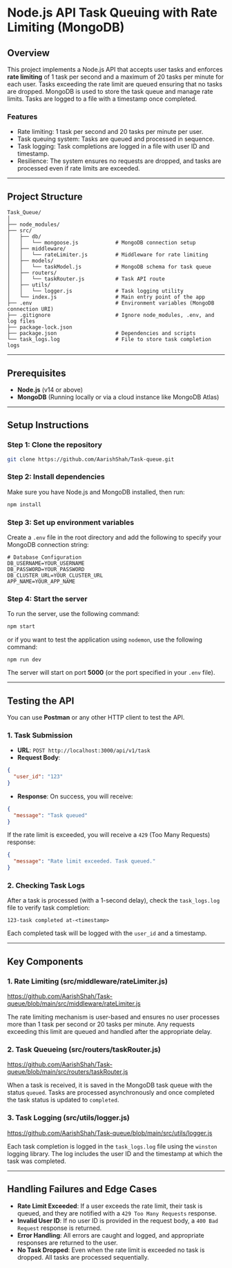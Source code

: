 # Node.js API Task Queuing with Rate Limiting (MongoDB)

## Overview

This project implements a Node.js API that accepts user tasks and enforces **rate limiting** of 1 task per second and a maximum of 20 tasks per minute for each user. Tasks exceeding the rate limit are queued ensuring that no tasks are dropped. MongoDB is used to store the task queue and manage rate limits. Tasks are logged to a file with a timestamp once completed.

### Features

- Rate limiting: 1 task per second and 20 tasks per minute per user.
- Task queuing system: Tasks are queued and processed in sequence.
- Task logging: Task completions are logged in a file with user ID and timestamp.
- Resilience: The system ensures no requests are dropped, and tasks are processed even if rate limits are exceeded.

---

## Project Structure

```
Task_Queue/
│
├── node_modules/
├── src/
│   ├── db/
│   │   └── mongoose.js            # MongoDB connection setup
│   ├── middleware/
│   │   └── rateLimiter.js         # Middleware for rate limiting
│   ├── models/
│   │   └── taskModel.js           # MongoDB schema for task queue
│   ├── routers/
│   │   └── taskRouter.js          # Task API route
│   ├── utils/
│   │   └── logger.js              # Task logging utility
│   └── index.js                   # Main entry point of the app
├── .env                           # Environment variables (MongoDB connection URI)
├── .gitignore                     # Ignore node_modules, .env, and log files
├── package-lock.json
├── package.json                   # Dependencies and scripts
└── task_logs.log                  # File to store task completion logs

```

---

## Prerequisites

- **Node.js** (v14 or above)
- **MongoDB** (Running locally or via a cloud instance like MongoDB Atlas)

---

## Setup Instructions

### Step 1: Clone the repository

```bash
git clone https://github.com/AarishShah/Task-queue.git

```

### Step 2: Install dependencies

Make sure you have Node.js and MongoDB installed, then run:

```bash
npm install

```

### Step 3: Set up environment variables

Create a `.env` file in the root directory and add the following to specify your MongoDB connection string:

```
# Database Configuration
DB_USERNAME=YOUR_USERNAME
DB_PASSWORD=YOUR_PASSWORD
DB_CLUSTER_URL=YOUR_CLUSTER_URL
APP_NAME=YOUR_APP_NAME

```

### Step 4: Start the server

To run the server, use the following command:

```bash
npm start

```

or if you want to test the application using `nodemon`, use the following command:

```
npm run dev

```

The server will start on port **5000** (or the port specified in your `.env` file).

---

## Testing the API

You can use **Postman** or any other HTTP client to test the API.

### 1. Task Submission

- **URL**: `POST http://localhost:3000/api/v1/task`
- **Request Body**:

```json
{
  "user_id": "123"
}

```

- **Response**: On success, you will receive:

```json
{
  "message": "Task queued"
}

```

If the rate limit is exceeded, you will receive a `429` (Too Many Requests) response:

```json
{
  "message": "Rate limit exceeded. Task queued."
}

```

### 2. Checking Task Logs

After a task is processed (with a 1-second delay), check the `task_logs.log` file to verify task completion:

```
123-task completed at-<timestamp>

```

Each completed task will be logged with the `user_id` and a timestamp.

---

## Key Components

### 1. **Rate Limiting (src/middleware/rateLimiter.js)**

https://github.com/AarishShah/Task-queue/blob/main/src/middleware/rateLimiter.js

The rate limiting mechanism is user-based and ensures no user processes more than 1 task per second or 20 tasks per minute. Any requests exceeding this limit are queued and handled after the appropriate delay.

### 2. **Task Queueing (src/routers/taskRouter.js)**

https://github.com/AarishShah/Task-queue/blob/main/src/routers/taskRouter.js

When a task is received, it is saved in the MongoDB task queue with the status `queued`. Tasks are processed asynchronously and once completed the task status is updated to `completed`.

### 3. **Task Logging (src/utils/logger.js)**

https://github.com/AarishShah/Task-queue/blob/main/src/utils/logger.js

Each task completion is logged in the `task_logs.log` file using the `winston` logging library. The log includes the user ID and the timestamp at which the task was completed.

---

## Handling Failures and Edge Cases

- **Rate Limit Exceeded**: If a user exceeds the rate limit, their task is queued, and they are notified with a `429 Too Many Requests` response.
- **Invalid User ID**: If no user ID is provided in the request body, a `400 Bad Request` response is returned.
- **Error Handling**: All errors are caught and logged, and appropriate responses are returned to the user.
- **No Task Dropped**: Even when the rate limit is exceeded no task is dropped. All tasks are processed sequentially.
